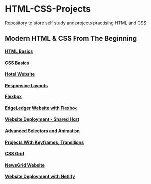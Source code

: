 # HTML-CSS-Projects

Repository to store self study and projects practising HTML and CSS

## Modern HTML & CSS From The Beginning

#### [HTML Basics](/html-basics)
#### [CSS Basics](/css-basics)
#### [Hotel Website](/hotel-website)
#### [Responsive Layouts](/responsive-layouts)
#### [Flexbox](/flexbox)
#### [EdgeLedger Website with Flexbox](/edgeledger)
#### [Website Deployment - Shared Host](/website-deployment)
#### [Advanced Selectors and Animation](/selectors-animation)
#### [Projects With Keyframes, Transitions](/keyframes-transitions)
#### [CSS Grid](/css-grid)
#### [NewsGrid Website](/newsgrid)
#### [Website Deployment with Netlify](/website-deployment-netlify)